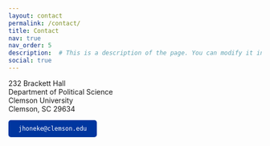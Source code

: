 ```yaml
---
layout: contact
permalink: /contact/
title: Contact
nav: true
nav_order: 5
description:  # This is a description of the page. You can modify it in '_pages/cv.md'. You can also change or remove the top pdf download button.
social: true 
---
```



232 Brackett Hall  
Department of Political Science   
Clemson University   
Clemson, SC 29634  

<a href="mailto:jhoneke@clemson.edu"
   style="display: inline-block; background-color: #00369f; color: white; padding: 10px 20px; text-decoration: none; border-radius: 5px;"
   target="_blank" rel="noopener noreferrer">
   `jhoneke@clemson.edu`
</a>

